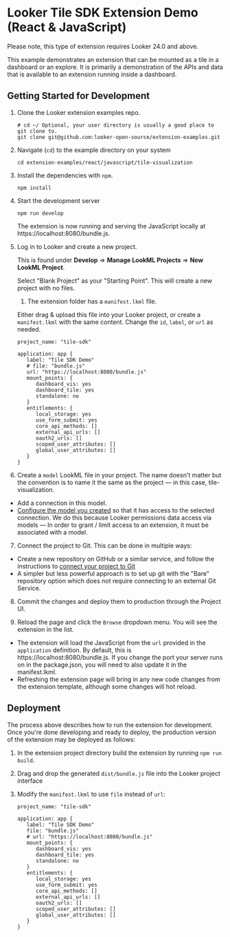 # Looker Tile SDK Extension Demo (React & JavaScript)

Please note, this type of extension requires Looker 24.0 and above.

This example demonstrates an extension that can be mounted as a tile in a dashboard or an explore. It is primarily a demonstration of the APIs and data that is available to an extension running inside a dashboard.

## Getting Started for Development

1. Clone the Looker extension examples repo.

   ```
   # cd ~/ Optional, your user directory is usually a good place to git clone to.
   git clone git@github.com:looker-open-source/extension-examples.git
   ```

2. Navigate (`cd`) to the example directory on your system

   ```
   cd extension-examples/react/javascript/tile-visualization
   ```

3. Install the dependencies with `npm`.

   ```
   npm install
   ```

4. Start the development server

   ```
   npm run develop
   ```

   The extension is now running and serving the JavaScript locally at https://localhost:8080/bundle.js.

5. Log in to Looker and create a new project.

   This is found under **Develop** => **Manage LookML Projects** => **New LookML Project**.

   Select "Blank Project" as your "Starting Point". This will create a new project with no files.

   1. The extension folder has a `manifest.lkml` file.

   Either drag & upload this file into your Looker project, or create a `manifest.lkml` with the same content. Change the `id`, `label`, or `url` as needed.

   ```
   project_name: "tile-sdk"

   application: app {
      label: "Tile SDK Demo"
      # file: "bundle.js"
      url: "https://localhost:8080/bundle.js"
      mount_points: {
         dashboard_vis: yes
         dashboard_tile: yes
         standalone: no
      }
      entitlements: {
         local_storage: yes
         use_form_submit: yes
         core_api_methods: []
         external_api_urls: []
         oauth2_urls: []
         scoped_user_attributes: []
         global_user_attributes: []
      }
   }
   ```

6. Create a `model` LookML file in your project. The name doesn't matter but the convention is to name it the same as the project — in this case, tile-visualization.

- Add a connection in this model.
- [Configure the model you created](https://docs.looker.com/data-modeling/getting-started/create-projects#configuring_a_model) so that it has access to the selected connection.
  We do this because Looker permissions data access via models — In order to grant / limit access to an extension, it must be associated with a model.

7. Connect the project to Git. This can be done in multiple ways:

- Create a new repository on GitHub or a similar service, and follow the instructions to [connect your project to Git](https://docs.looker.com/data-modeling/getting-started/setting-up-git-connection)
- A simpler but less powerful approach is to set up git with the "Bare" repository option which does not require connecting to an external Git Service.

8. Commit the changes and deploy them to production through the Project UI.

9. Reload the page and click the `Browse` dropdown menu. You will see the extension in the list.

- The extension will load the JavaScript from the `url` provided in the `application` definition. By default, this is https://localhost:8080/bundle.js. If you change the port your server runs on in the package.json, you will need to also update it in the manifest.lkml.
- Refreshing the extension page will bring in any new code changes from the extension template, although some changes will hot reload.

## Deployment

The process above describes how to run the extension for development. Once you're done developing and ready to deploy, the production version of the extension may be deployed as follows:

1. In the extension project directory build the extension by running `npm run build`.
2. Drag and drop the generated `dist/bundle.js` file into the Looker project interface
3. Modify the `manifest.lkml` to use `file` instead of `url`:

   ```
   project_name: "tile-sdk"

   application: app {
      label: "Tile SDK Demo"
      file: "bundle.js"
      # url: "https://localhost:8080/bundle.js"
      mount_points: {
         dashboard_vis: yes
         dashboard_tile: yes
         standalone: no
      }
      entitlements: {
         local_storage: yes
         use_form_submit: yes
         core_api_methods: []
         external_api_urls: []
         oauth2_urls: []
         scoped_user_attributes: []
         global_user_attributes: []
      }
   }
   ```
